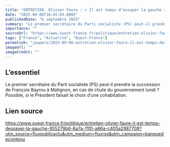 ```yaml
---
title: "ENTRETIEN. Olivier Faure : « Il est temps d’essayer la gauche »"
date: "2025-09-06T16:45:03.000Z"
publishedDate: "6 septembre 2025"
summary: "Le premier secrétaire du Parti socialiste (PS) peut-il prendre la succession de François Bayrou à Matignon, en cas de chute du gouvernement lundi ? Possible, si le Président faisait le choix d’une cohabitation."
importance: ""
sourceUrl: "https://www.ouest-france.fr/politique/entretien-olivier-faure-il-est-temps-dessayer-la-gauche-955279b6-8a7a-11f0-a86a-c405a2987708?utm_source=fluxpublicactu&utm_medium=fluxrss&utm_campaign=banquedecontenu"
tags: ["France", "Actualité", "Ouest-France"]
permalink: "/papers/2025-09-06-entretien-olivier-faure-il-est-temps-dessayer-la-gauche"
imageUrl: ""
imageCredit: ""
---
```


## L’essentiel

Le premier secrétaire du Parti socialiste (PS) peut-il prendre la succession de François Bayrou à Matignon, en cas de chute du gouvernement lundi ? Possible, si le Président faisait le choix d’une cohabitation.

## Lien source

https://www.ouest-france.fr/politique/entretien-olivier-faure-il-est-temps-dessayer-la-gauche-955279b6-8a7a-11f0-a86a-c405a2987708?utm_source=fluxpublicactu&utm_medium=fluxrss&utm_campaign=banquedecontenu
